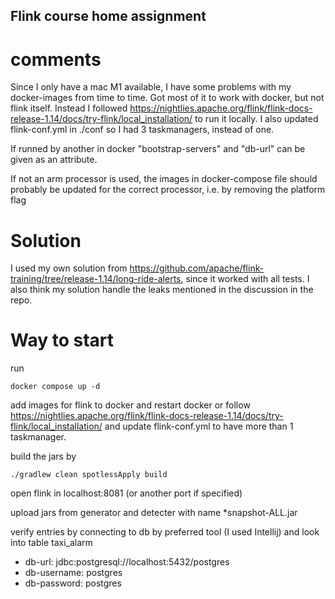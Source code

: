 ## Flink course home assignment

# comments
Since I only have a mac M1 available, I have some problems with my docker-images from time to time.
Got most of it to work with docker, but not flink itself.
Instead I followed https://nightlies.apache.org/flink/flink-docs-release-1.14/docs/try-flink/local_installation/ to run it locally.
I also updated flink-conf.yml in ./conf so I had 3 taskmanagers, instead of one.

If runned by another in docker "bootstrap-servers" and "db-url" can be given as an attribute.

If not an arm processor is used, the images in docker-compose file should probably be updated for the correct processor,
i.e. by removing the platform flag

# Solution
I used my own solution from  https://github.com/apache/flink-training/tree/release-1.14/long-ride-alerts,
since it worked with all tests. I also think my solution handle the leaks mentioned in the discussion in the repo.

# Way to start
run
```
docker compose up -d
```

add images for flink to docker and restart docker or follow 
https://nightlies.apache.org/flink/flink-docs-release-1.14/docs/try-flink/local_installation/
and update flink-conf.yml to have more than 1 taskmanager.

build the jars by
```
./gradlew clean spotlessApply build
```

open flink in localhost:8081 (or another port if specified)

upload jars from generator and detecter with name *snapshot-ALL.jar

verify entries by connecting to db by preferred tool (I used Intellij) and look into table taxi_alarm

- db-url: jdbc:postgresql://localhost:5432/postgres
- db-username: postgres
- db-password: postgres

